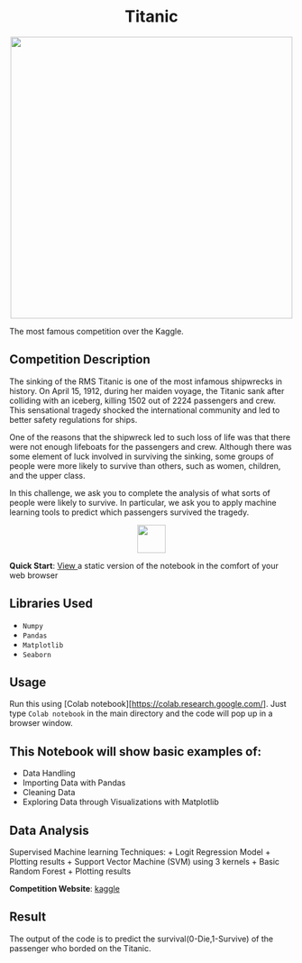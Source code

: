 <h1 align="center" font-size:16px"><b>Titanic</b></h1>


<p align="center">
  <img src="http://media.giphy.com/media/1Nk9bIidJVTy0/giphy.gif" width="500px">
</p>


The most famous competition over the Kaggle.
## Competition Description

The sinking of the RMS Titanic is one of the most infamous shipwrecks in history.  On April 15, 1912, during her maiden voyage, the Titanic sank after colliding with an iceberg, killing 1502 out of 2224 passengers and crew. This sensational tragedy shocked the international community and led to better safety regulations for ships.

One of the reasons that the shipwreck led to such loss of life was that there were not enough lifeboats for the passengers and crew. Although there was some element of luck involved in surviving the sinking, some groups of people were more likely to survive than others, such as women, children, and the upper class.

In this challenge, we ask you to complete the analysis of what sorts of people were likely to survive. In particular, we ask you to apply machine learning tools to predict which passengers survived the tragedy.

<p align="center"> 
<img src="https://cdn2.iconfinder.com/data/icons/greenline/512/camera-512.png" width='50px' height='50px'>
</p>

__Quick Start__: <a href="https://colab.research.google.com/drive/1iS5rRgRGZ5DrHpvzA7ud97UB6aOy8nnP?authuser=0#scrollTo=BnwoMSSIB8Zi" target="_blank">View </a> a static version of the notebook in the comfort of your web browser


## Libraries Used 

- ```Numpy```
- ```Pandas```
- ```Matplotlib```
- ```Seaborn```

## Usage
Run this using [Colab notebook][https://colab.research.google.com/]. Just type `Colab notebook` in the main directory and the code will pop up in a browser window. 

## This Notebook will show basic examples of:

- Data Handling
- Importing Data with Pandas
- Cleaning Data
- Exploring Data through Visualizations with Matplotlib

## Data Analysis
Supervised Machine learning Techniques: + Logit Regression Model + Plotting results + Support Vector Machine (SVM) using 3 kernels + Basic Random Forest + Plotting results

**Competition Website**: [kaggle](http://www.kaggle.com/c/titanic-gettingStarted)

## Result
The output of the code is to predict the survival(0-Die,1-Survive) of the passenger who borded on the Titanic.
